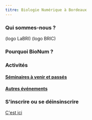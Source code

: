 ```yaml
---
titre: Biologie Numérique à Bordeaux
---
```


### Qui sommes-nous ?

 (logo LaBRI) (logo BRIC)

### Pourquoi BioNum ?

### Activités

#### [Séminaires à venir et passés](docs/index.md)

#### [Autres événements](docs/about.md)

### S'inscrire ou se déinsinscrire

[C'est ici](https://diff.u-bordeaux.fr/sympa/info/bionum)
